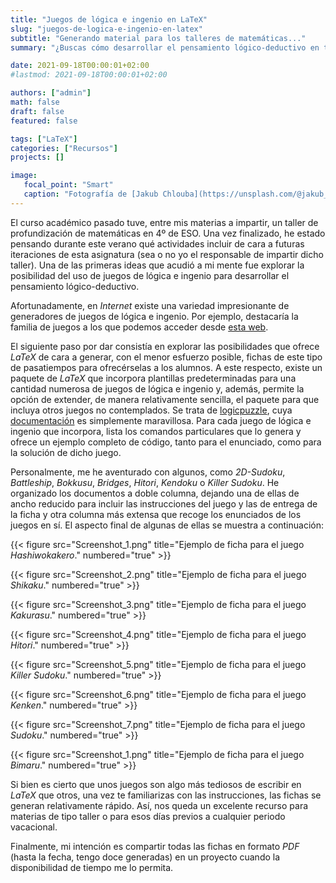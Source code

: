 ```yaml
---
title: "Juegos de lógica e ingenio en LaTeX"
slug: "juegos-de-logica-e-ingenio-en-latex"
subtitle: "Generando material para los talleres de matemáticas..."
summary: "¿Buscas cómo desarrollar el pensamiento lógico-deductivo en tu alumnado? ¿Qué te parecería conseguirlo a través de clásicos pasatiempos? ¿Y si, además, puedes hacerlo fácilmente empleando LaTeX?"

date: 2021-09-18T00:00:01+02:00
#lastmod: 2021-09-18T00:00:01+02:00

authors: ["admin"]
math: false
draft: false
featured: false

tags: ["LaTeX"]
categories: ["Recursos"]
projects: []

image:
   focal_point: "Smart"
   caption: "Fotografía de [Jakub Chlouba](https://unsplash.com/@jakub_chlouba), disponible en [Unsplash](https://unsplash.com/photos/8REfDmu_bFE)."
---
```


El curso académico pasado tuve, entre mis materias a impartir, un taller de profundización de matemáticas en 4º de ESO. Una vez finalizado, he estado pensando durante este verano qué actividades incluir de cara a futuras iteraciones de esta asignatura (sea o no yo el responsable de impartir dicho taller). Una de las primeras ideas que acudió a mi mente fue explorar la posibilidad del uso de juegos de lógica e ingenio para desarrollar el pensamiento lógico-deductivo.

Afortunadamente, en *Internet* existe una variedad impresionante de generadores de juegos de lógica e ingenio. Por ejemplo, destacaría la familia de juegos a los que podemos acceder desde [esta web](https://es.puzzle-bridges.com/). 

El siguiente paso por dar consistía en explorar las posibilidades que ofrece *LaTeX* de cara a generar, con el menor esfuerzo posible, fichas de este tipo de pasatiempos para ofrecérselas a los alumnos. A este respecto, existe un paquete de *LaTeX* que incorpora plantillas predeterminadas para una cantidad numerosa de juegos de lógica e ingenio y, además, permite la opción de extender, de manera relativamente sencilla, el paquete para que incluya otros juegos no contemplados. Se trata de [logicpuzzle](https://www.ctan.org/pkg/logicpuzzle), cuya [documentación](https://osl.ugr.es/CTAN/graphics/pgf/contrib/logicpuzzle/logicpuzzle.pdf) es simplemente maravillosa. Para cada juego de lógica e ingenio que incorpora, lista los comandos particulares que lo genera y ofrece un ejemplo completo de código, tanto para el enunciado, como para la solución de dicho juego.

Personalmente, me he aventurado con algunos, como *2D-Sudoku*, *Battleship*, *Bokkusu*, *Bridges*, *Hitori*, *Kendoku* o *Killer Sudoku*. He organizado los documentos a doble columna, dejando una de ellas de ancho reducido para incluir las instrucciones del juego y las de entrega de la ficha y otra columna más extensa que recoge los enunciados de los juegos en sí. El aspecto final de algunas de ellas se muestra a continuación:

{{< figure src="Screenshot_1.png" title="Ejemplo de ficha para el juego *Hashiwokakero*." numbered="true" >}}

{{< figure src="Screenshot_2.png" title="Ejemplo de ficha para el juego *Shikaku*." numbered="true" >}}

{{< figure src="Screenshot_3.png" title="Ejemplo de ficha para el juego *Kakurasu*." numbered="true" >}}

{{< figure src="Screenshot_4.png" title="Ejemplo de ficha para el juego *Hitori*." numbered="true" >}}

{{< figure src="Screenshot_5.png" title="Ejemplo de ficha para el juego *Killer Sudoku*." numbered="true" >}}

{{< figure src="Screenshot_6.png" title="Ejemplo de ficha para el juego *Kenken*." numbered="true" >}}

{{< figure src="Screenshot_7.png" title="Ejemplo de ficha para el juego *Sudoku*." numbered="true" >}}

{{< figure src="Screenshot_1.png" title="Ejemplo de ficha para el juego *Bimaru*." numbered="true" >}}

Si bien es cierto que unos juegos son algo más tediosos de escribir en *LaTeX* que otros, una vez te familiarizas con las instrucciones, las fichas se generan relativamente rápido. Así, nos queda un excelente recurso para materias de tipo taller o para esos días previos a cualquier periodo vacacional.

Finalmente, mi intención es compartir todas las fichas en formato *PDF* (hasta la fecha, tengo doce generadas) en un proyecto cuando la disponibilidad de tiempo me lo permita.
